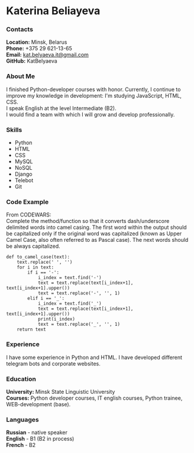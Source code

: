 # Katerina Beliayeva
### Contacts
**Location:** Minsk, Belarus  
**Phone:** +375 29 621-13-65  
**Email:** kat.belyaeva.it@gmail.com  
**GitHub:** KatBelyaeva  
### About Me
I finished Python-developer courses with honor. Currently, I continue to improve my knowledge in development: I'm studying JavaScript, HTML, CSS.  
I speak English at the level Intermediate (B2).  
I would find a team with which I will grow and develop professionally.
### Skills
* Python
* HTML
* CSS
* MySQL
* NoSQL
* Django
* Telebot
* Git
### Code Example
From CODEWARS:  
Complete the method/function so that it converts dash/underscore delimited words into camel casing. The first word within the output should be capitalized only if the original word was capitalized (known as Upper Camel Case, also often referred to as Pascal case). The next words should be always capitalized.
```
def to_camel_case(text):
    text.replace(' ', '')
    for i in text:
        if i == '-':
            i_index = text.find('-')
            text = text.replace(text[i_index+1], text[i_index+1].upper())
            text = text.replace('-', '', 1)
        elif i == '_':
            i_index = text.find('_')
            text = text.replace(text[i_index+1], text[i_index+1].upper())
            print(i_index)
            text = text.replace('_', '', 1)
    return text
```
### Experience
I have some experience in Python and HTML. I have developed different telegram bots and corporate websites.
### Education
**University:** Minsk State Linguistic University  
**Courses:** Python developer courses, IT english courses, Python trainee, WEB-development (base). 
### Languages
**Russian** - native speaker  
**English** - B1 (B2 in process)  
**French** - B2
